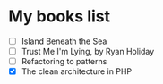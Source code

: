 My books list
==========

- [ ] Island Beneath the Sea
- [ ] Trust Me I'm Lying, by Ryan Holiday
- [ ] Refactoring to patterns
- [x] The clean architecture in PHP
